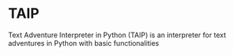 # TAIP
Text Adventure Interpreter in Python (TAIP) is an interpreter for text adventures in Python with basic functionalities
